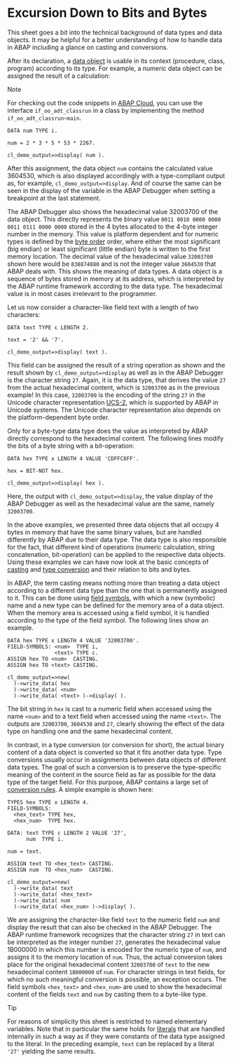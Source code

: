 # Excursion Down to Bits and Bytes

This sheet goes a bit into the technical background of data types and
data objects. It may be helpful for a better understanding of how to
handle data in ABAP including a glance on casting and conversions.

After its declaration, a [data
object](https://help.sap.com/doc/abapdocu_cp_index_htm/CLOUD/en-US/index.htm?file=abendata_object_glosry.htm "Glossary Entry")
is usable in its context (procedure, class, program) according to its
type. For example, a numeric data object can be assigned the result of a
calculation:


> [!NOTE]
> For checking out the code snippets in [ABAP Cloud](https://help.sap.com/doc/abapdocu_cp_index_htm/CLOUD/en-US/index.htm?file=abenabap_cloud_glosry.htm), you can use the interface `if_oo_adt_classrun` in a class by implementing the method `if_oo_adt_classrun~main`.

``` abap
DATA num TYPE i.

num = 2 * 3 * 5 * 53 * 2267.

cl_demo_output=>display( num ).
```

After this assignment, the data object `num` contains the
calculated value 3604530, which is also displayed accordingly with a
type-compliant output as, for example,
`cl_demo_output=>display`. And of course the same can be seen
in the display of the variable in the ABAP Debugger when setting a
breakpoint at the last statement.

The ABAP Debugger also shows the hexadecimal value 32003700 of the data
object. This directly represents the binary value `0011 0010 0000 0000
0011 0111 0000 0000` stored in the 4 bytes allocated to the 4-byte
integer number in the memory. This value is platform dependent and for
numeric types is defined by the [byte
order](https://help.sap.com/doc/abapdocu_cp_index_htm/CLOUD/en-US/index.htm?file=abenbyte_order_glosry.htm "Glossary Entry")
order, where either the most significant (big endian) or least
significant (little endian) byte is written to the first memory
location. The decimal value of the hexadecimal value `32003700` shown here
would be `838874880` and is not the integer value
`3604530` that ABAP deals with. This shows the meaning of
data types. A data object is a sequence of bytes stored in memory at its
address, which is interpreted by the ABAP runtime framework according to
the data type. The hexadecimal value is in most cases irrelevant to the
programmer.

Let us now consider a character-like field text with a length of two
characters:

``` abap
DATA text TYPE c LENGTH 2.

text = '2' && '7'.

cl_demo_output=>display( text ).
```
This field can be assigned the result of a string operation as shown and
the result shown by `cl_demo_output=>display` as well as in
the ABAP Debugger is the character string `27`. Again, it is
the data type, that derives the value `27` from the actual hexadecimal
content, which is `32003700` as in the previous example! In
this case, `32003700` is the encoding of the string
`27` in the Unicode character representation
[UCS-2](https://help.sap.com/doc/abapdocu_cp_index_htm/CLOUD/en-US/index.htm?file=abenucs2_glosry.htm "Glossary Entry"),
which is supported by ABAP in Unicode systems. The Unicode character
representation also depends on the platform-dependent byte order.

Only for a byte-type data type does the value as interpreted by ABAP
directly correspond to the hexadecimal content. The following lines
modify the bits of a byte string with a bit-operation:

``` abap
DATA hex TYPE x LENGTH 4 VALUE 'CDFFC8FF'.

hex = BIT-NOT hex.

cl_demo_output=>display( hex ).
```

Here, the output with `cl_demo_output=>display`, the value
display of the ABAP Debugger as well as the hexadecimal value are the
same, namely `32003700`.

In the above examples, we presented three data objects that all occupy 4
bytes in memory that have the same binary values, but are handled
differently by ABAP due to their data type. The data type is also
responsible for the fact, that different kind of operations (numeric
calculation, string concatenation, bit-operation) can be applied to the
respective data objects. Using these examples we can have now look at
the basic concepts of
[casting](https://help.sap.com/doc/abapdocu_cp_index_htm/CLOUD/en-US/index.htm?file=abencast_casting_glosry.htm "Glossary Entry")
and [type
conversion](https://help.sap.com/doc/abapdocu_cp_index_htm/CLOUD/en-US/index.htm?file=abentype_conversion_glosry.htm "Glossary Entry")
and their relation to bits and bytes.

In ABAP, the term casting means nothing more than treating a data object
according to a different data type than the one that is permanently
assigned to it. This can be done using [field
symbols](https://help.sap.com/doc/abapdocu_cp_index_htm/CLOUD/en-US/index.htm?file=abenfield_symbol_glosry.htm "Glossary Entry"),
with which a new (symbolic) name and a new type can be defined for the
memory area of a data object. When the memory area is accessed using a
field symbol, it is handled according to the type of the field symbol.
The following lines show an example.

``` abap
DATA hex TYPE x LENGTH 4 VALUE '32003700'.
FIELD-SYMBOLS: <num>  TYPE i,
               <text> TYPE c.
ASSIGN hex TO <num>  CASTING.
ASSIGN hex TO <text> CASTING.

cl_demo_output=>new(
  )->write_data( hex
  )->write_data( <num>
  )->write_data( <text> )->display( ).
```

The bit string in `hex` is cast to a numeric field when accessed
using the name `<num>` and to a text field when accessed using
the name `<text>`. The outputs are `32003700`,
`3604530` and `27`, clearly showing the effect of
the data type on handling one and the same hexadecimal content.

In contrast, in a type conversion (or conversion for short), the actual
binary content of a data object is converted so that it fits another
data type. Type conversions usually occur in assignments between data
objects of different data types. The goal of such a conversion is to
preserve the type-specific meaning of the content in the source field as
far as possible for the data type of the target field. For this purpose,
ABAP contains a large set of [conversion
rules](https://help.sap.com/doc/abapdocu_cp_index_htm/CLOUD/en-US/index.htm?file=abenconversion_rules.htm).
A simple example is shown here:

``` abap
TYPES hex TYPE x LENGTH 4.
FIELD-SYMBOLS:
  <hex_text> TYPE hex,
  <hex_num>  TYPE hex.

DATA: text TYPE c LENGTH 2 VALUE '27',
      num  TYPE i.

num = text.

ASSIGN text TO <hex_text> CASTING.
ASSIGN num  TO <hex_num>  CASTING.

cl_demo_output=>new(
  )->write_data( text
  )->write_data( <hex_text>
  )->write_data( num
  )->write_data( <hex_num> )->display( ).
```

We are assigning the character-like field `text` to the numeric
field `num` and display the result that can also be checked in
the ABAP Debugger. The ABAP runtime framework recognizes that the
character string `27` in text can be interpreted as the
integer number `27`, generates the hexadecimal value 1B000000
in which this number is encoded for the numeric type of `num`,
and assigns it to the memory location of `num`. Thus, the actual
conversion takes place for the original hexadecimal content
`32003700` of `text` to the new hexadecimal content
`1B000000` of `num`. For character strings in text
fields, for which no such meaningful conversion is possible, an
exception occurs. The field symbols `<hex_text>` and
`<hex_num>` are used to show the hexadecimal content of the
fields `text` and `num` by casting them to a byte-like
type.

> [!TIP]
> For reasons of simplicity this sheet is restricted to named elementary
variables. Note that in particular the same holds for
[literals](https://help.sap.com/doc/abapdocu_cp_index_htm/CLOUD/en-US/index.htm?file=abenabap_literal_glosry.htm "Glossary Entry")
that are handled internally in such a way as if they were constants of
the data type assigned to the literal. In the preceding example,
`text` can be replaced by a literal `'27'` yielding
the same results.


